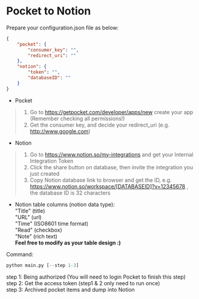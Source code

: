# Pocket to Notion

Prepare your configuration.json file as below:
```json
{
    "pocket": {
        "consumer_key": "",
        "redirect_uri": ""
    },
    "notion": {
        "token": "",
        "databaseID": ""
    }
}
```
- Pocket
> 1. Go to https://getpocket.com/developer/apps/new create your app (Remember checking all permissions!)
> 2. Get the consumer key, and decide your redirect_uri (e.g. http://www.google.com)

- Notion
> 1. Go to https://www.notion.so/my-integrations and get your Internal Integration Token
> 2. Click the share button on database, then invite the integration you just created
> 3. Copy Notion database link to browser and get the ID, e.g. https://www.notion.so/workspace/[DATABASEID]?v=12345678 , the database ID is 32 characters

* Notion table columns (notion data type):  
  "Title" (title)  
  "URL" (url)  
  "Time" (ISO8601 time format)  
  "Read" (checkbox)  
  "Note" (rich text)  
**Feel free to modify as your table design :)**

Command:
```python
python main.py [--step 1-3]
```
step 1: Being authorized  (You will need to login Pocket to finish this step)
step 2: Get the access token
(step1 & 2 only need to run once)  
step 3: Archived pocket items and dump into Notion